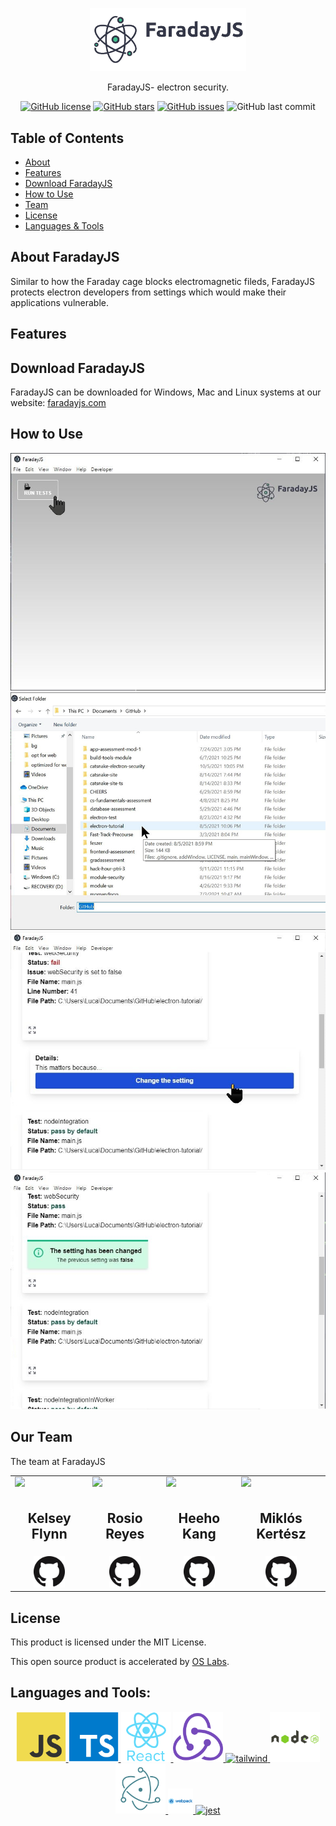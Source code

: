 <p align="center">
<img src="./src/icons/faraday-logo.png" width="250" />
</p>
<p align="center">FaradayJS- electron security.</p>
<p align="center">
<a href="https://github.com/oslabs-beta/FaradayJS//blob/main/LICENSE"><img alt="GitHub license" src="https://img.shields.io/github/license/oslabs-beta/FaradayJS"></a>
<a href="https://github.com/oslabs-beta/FaradayJS/stargazers"><img alt="GitHub stars" src="https://img.shields.io/github/stars/oslabs-beta/FaradayJS"></a>
<a href="https://github.com/oslabs-beta/FaradayJS/issues"><img alt="GitHub issues" src="https://img.shields.io/github/issues/oslabs-beta/FaradayJS"></a>
<img alt="GitHub last commit" src="https://img.shields.io/github/last-commit/oslabs-beta/FaradayJS">

</p>
<h2>Table of Contents</h2>

- [About](https://github.com/oslabs-beta/FaradayJS/#about-faradayjs)
- [Features](https://github.com/oslabs-beta/FaradayJS/#Features) 
- [Download FaradayJS](https://github.com/oslabs-beta/FaradayJS/#download-faradayjs)
- [How to Use](https://github.com/oslabs-beta/FaradayJS/#how-to-use)
- [Team](https://github.com/oslabs-beta/FaradayJS/#our-team) 
- [License](https://github.com/oslabs-beta/FaradayJS/#License) 
- [Languages & Tools](https://github.com/oslabs-beta/FaradayJS/#languages-and-tools)

<h2 href="#about-faradayjs">About FaradayJS</h2>

Similar to how the Faraday cage blocks electromagnetic fileds, FaradayJS protects electron developers from settings which would make their applications vulnerable.

<h2 href="#Features">Features</h2>

<h2 href="#download-faradayjs">Download FaradayJS</h2>

FaradayJS can be downloaded for Windows, Mac and Linux systems at our website: <a href='http://www.faraday.js.com'>faradayjs.com</a>


<h2 href="#how-to-use">How to Use</h2>
<p align="center">
  <img src="./src/icons/Clipboard02.jpg"/>
  <img src="./src/icons/Clipboard03.jpg"/>
  <img src="./src/icons/Clipboard04.jpg"/>
  <img src="./src/icons/Clipboard05.jpg"/>
</p>

<h2 href="#our-team">Our Team</h2>

The team at FaradayJS 

<table align="center">
  <tr>
    <td valign="top"> <img src="https://avatars.githubusercontent.com/u/72828456?v=4" width="250"/></td>
    <td valign="top"> <img src="https://avatars.githubusercontent.com/u/12378147?v=4" width="250"/></td>
    <td valign="top"> <img src="https://avatars.githubusercontent.com/u/64326677?v=4" width="250"/></td>
    <td valign="top"> <img src="https://avatars.githubusercontent.com/u/33673616?v=4" width="250"/></td>
  </tr>
  <tr>
      <td valign="top"><h2 align="center">Kelsey Flynn</h2></td>
      <td valign="top"><h2 align="center">Rosio Reyes</h2></td>
      <td valign="top"><h2 align="center">Heeho Kang</h2></td>
      <td valign="top"><h2 align="center">Miklós Kertész</h2></td>
  </tr>
   <tr>
      <td align="center"><a href="https://github.com/keflynn" target="_blank" align="center"> <img src="./src/icons/GitHub-Mark-64px.png" alt="kelseyGitHub" width="50" height="50"/></a></td>
      <td align="center"><a href="https://github.com/RRosio" target="_blank" align="center"> <img src="./src/icons/GitHub-Mark-64px.png" alt="rosioGitHub" width="50" height="50"/></a></td>
      <td align="center"><a href="https://github.com/Murphypie" target="_blank" align="center"> <img src="./src/icons/GitHub-Mark-64px.png" alt="heehoGitHub" width="50" height="50"/></a></td>
      <td align="center"><a href="https://github.com/mikloska" target="_blank" align="center"> <img src="./src/icons/GitHub-Mark-64px.png" alt="miklosGitHub" width="50" height="50"/></a></td>
  </tr>
</table>



<h2 href="#License">License</h2>

This product is licensed under the MIT License.

This open source product is accelerated by [OS Labs](https://opensourcelabs.io/).


<h2 href="#languages-and-tools" align="left">Languages and Tools:</h2>
<p align="center">
<a href="https://developer.mozilla.org/en-US/docs/Web/JavaScript" target="_blank"> <img src="https://raw.githubusercontent.com/devicons/devicon/master/icons/javascript/javascript-original.svg" alt="javascript" width="80" height="80"/> </a> 
<a href="https://www.typescriptlang.org/" target="_blank"> <img src="https://raw.githubusercontent.com/devicons/devicon/master/icons/typescript/typescript-original.svg" alt="typescript" width="80" height="80"/> </a> 
 <a href="https://reactjs.org/" target="_blank"> <img src="https://raw.githubusercontent.com/devicons/devicon/master/icons/react/react-original-wordmark.svg" alt="react" width="80" height="80"/> </a>
 <a href="https://redux.js.org" target="_blank"> <img src="https://raw.githubusercontent.com/devicons/devicon/master/icons/redux/redux-original.svg" alt="redux" width="80" height="80"/> </a> 
 <a href="https://tailwindcss.com/" target="_blank"> <img src="https://www.vectorlogo.zone/logos/tailwindcss/tailwindcss-icon.svg" alt="tailwind" width="80" height="80"/> </a>
<a href="https://nodejs.org" target="_blank"> <img src="https://raw.githubusercontent.com/devicons/devicon/master/icons/nodejs/nodejs-original-wordmark.svg" alt="nodejs" width="80" height="80"/> </a> 
 <a href="https://www.electronjs.org" target="_blank"> <img src="https://raw.githubusercontent.com/devicons/devicon/master/icons/electron/electron-original.svg" alt="electron" width="80" height="80" margin="padding"/> </a>
  <a href="https://webpack.js.org" target="_blank"> <img src="https://raw.githubusercontent.com/devicons/devicon/d00d0969292a6569d45b06d3f350f463a0107b0d/icons/webpack/webpack-original-wordmark.svg" alt="webpack" width="40" height="40"/> </a>
 <a href="https://jestjs.io" target="_blank"> <img src="https://www.vectorlogo.zone/logos/jestjsio/jestjsio-icon.svg" alt="jest" width="80" height="80"/> </a> </p>
